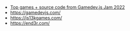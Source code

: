 - [Top games + source code from Gamedev.js Jam 2022](https://github.blog/2022-05-31-top-games-source-code-from-gamedev-js-jam-2022/)
- https://gamedevjs.com/
- https://js13kgames.com/
- https://end3r.com/
